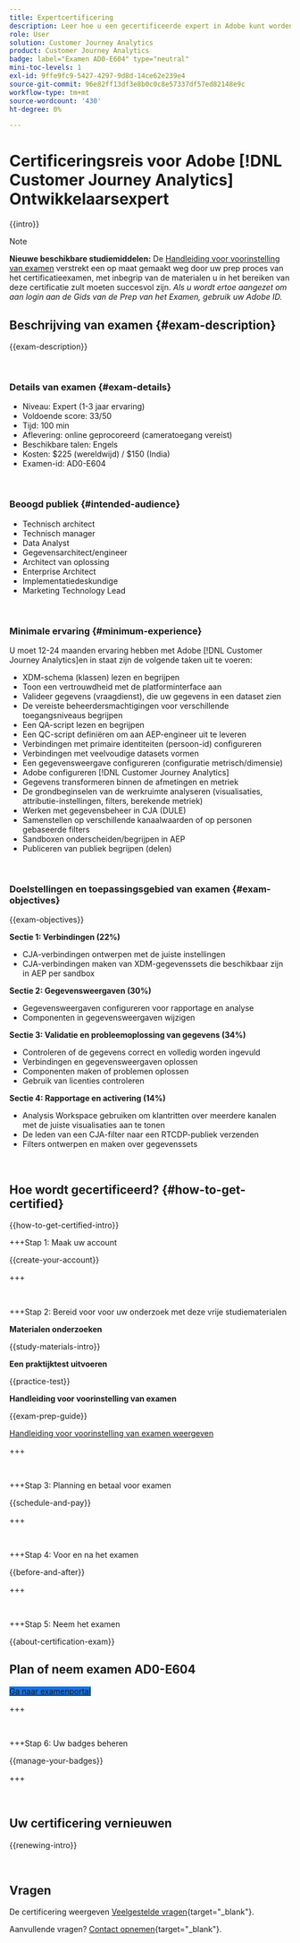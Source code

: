 ```yaml
---
title: Expertcertificering
description: Leer hoe u een gecertificeerde expert in Adobe kunt worden [!DNL Customer Journey Analytics]
role: User
solution: Customer Journey Analytics
product: Customer Journey Analytics
badge: label="Examen AD0-E604" type="neutral"
mini-toc-levels: 1
exl-id: 9ffe9fc9-5427-4297-9d8d-14ce62e239e4
source-git-commit: 96e82ff13df3e8b0c0c8e57337df57ed82148e9c
workflow-type: tm+mt
source-wordcount: '430'
ht-degree: 0%

---
```


# Certificeringsreis voor Adobe [!DNL Customer Journey Analytics] Ontwikkelaarsexpert

{{intro}}

>[!NOTE]
>
>**Nieuwe beschikbare studiemiddelen:** De [Handleiding voor voorinstelling van examen](https://app.rockinfo.com/courses/132) verstrekt een op maat gemaakt weg door uw prep proces van het certificatieexamen, met inbegrip van de materialen u in het bereiken van deze certificatie zult moeten succesvol zijn. _Als u wordt ertoe aangezet om aan login aan de Gids van de Prep van het Examen, gebruik uw Adobe ID._

## Beschrijving van examen {#exam-description}

{{exam-description}}

<br>

### Details van examen {#exam-details}

* Niveau: Expert (1-3 jaar ervaring)
* Voldoende score: 33/50
* Tijd: 100 min
* Aflevering: online geprocoreerd (cameratoegang vereist)
* Beschikbare talen: Engels
* Kosten: $225 (wereldwijd) / $150 (India)
* Examen-id: AD0-E604

<br>

### Beoogd publiek {#intended-audience}

* Technisch architect
* Technisch manager
* Data Analyst
* Gegevensarchitect/engineer
* Architect van oplossing
* Enterprise Architect
* Implementatiedeskundige
* Marketing Technology Lead

<br>

### Minimale ervaring {#minimum-experience}

U moet 12-24 maanden ervaring hebben met Adobe [!DNL Customer Journey Analytics]en in staat zijn de volgende taken uit te voeren:

* XDM-schema (klassen) lezen en begrijpen
* Toon een vertrouwdheid met de platforminterface aan
* Valideer gegevens (vraagdienst), die uw gegevens in een dataset zien
* De vereiste beheerdersmachtigingen voor verschillende toegangsniveaus begrijpen
* Een QA-script lezen en begrijpen
* Een QC-script definiëren om aan AEP-engineer uit te leveren
* Verbindingen met primaire identiteiten (persoon-id) configureren
* Verbindingen met veelvoudige datasets vormen
* Een gegevensweergave configureren (configuratie metrisch/dimensie)
* Adobe configureren [!DNL Customer Journey Analytics]
* Gegevens transformeren binnen de afmetingen en metriek
* De grondbeginselen van de werkruimte analyseren (visualisaties, attributie-instellingen, filters, berekende metriek)
* Werken met gegevensbeheer in CJA (DULE)
* Samenstellen op verschillende kanaalwaarden of op personen gebaseerde filters
* Sandboxen onderscheiden/begrijpen in AEP
* Publiceren van publiek begrijpen (delen)

<br>

### Doelstellingen en toepassingsgebied van examen {#exam-objectives}

{{exam-objectives}}

**Sectie 1: Verbindingen (22%)**

* CJA-verbindingen ontwerpen met de juiste instellingen
* CJA-verbindingen maken van XDM-gegevenssets die beschikbaar zijn in AEP per sandbox

**Sectie 2: Gegevensweergaven (30%)**

* Gegevensweergaven configureren voor rapportage en analyse
* Componenten in gegevensweergaven wijzigen

**Sectie 3: Validatie en probleemoplossing van gegevens (34%)**

* Controleren of de gegevens correct en volledig worden ingevuld
* Verbindingen en gegevensweergaven oplossen
* Componenten maken of problemen oplossen
* Gebruik van licenties controleren

**Sectie 4: Rapportage en activering (14%)**

* Analysis Workspace gebruiken om klantritten over meerdere kanalen met de juiste visualisaties aan te tonen
* De leden van een CJA-filter naar een RTCDP-publiek verzenden
* Filters ontwerpen en maken over gegevenssets

<br>

## Hoe wordt gecertificeerd? {#how-to-get-certified}

{{how-to-get-certified-intro}}

+++Stap 1: Maak uw account

{{create-your-account}}

+++

<br>

+++Stap 2: Bereid voor voor uw onderzoek met deze vrije studiematerialen

**Materialen onderzoeken**

{{study-materials-intro}}

**Een praktijktest uitvoeren**

{{practice-test}}

**Handleiding voor voorinstelling van examen**

{{exam-prep-guide}}

[Handleiding voor voorinstelling van examen weergeven](https://app.rockinfo.com/courses/132)

+++

<br>

+++Stap 3: Planning en betaal voor examen

{{schedule-and-pay}}

+++

<br>

+++Stap 4: Voor en na het examen

{{before-and-after}}

+++

<br>

+++Stap 5: Neem het examen

{{about-certification-exam}}

## Plan of neem examen AD0-E604

<a href="https://www.certmetrics.com/adobe/candidate/examity_sso.aspx?eid=AD0-E604" target="_blank" class="spectrum-Button spectrum-Button--fill spectrum-Button--accent spectrum-Button--sizeM is-margin-bottom-big-big at-element-click-tracking" style="background-color:#1473E6">

<span class="spectrum-Button-label has-no-wrap">
   Ga naar examenportal
</span>
</a>

+++

<br>

+++Stap 6: Uw badges beheren

{{manage-your-badges}}

+++

<br>

## Uw certificering vernieuwen

{{renewing-intro}}

<br>

## Vragen

De certificering weergeven [Veelgestelde vragen](https://experienceleague.adobe.com/docs/certification/certification/faq.html){target="_blank"}.

Aanvullende vragen? [Contact opnemen](mailto:certif@adobe.com){target="_blank"}.
